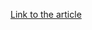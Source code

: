 [Link to the article](https://gi7w0rm.medium.com/vextrios-browser-fingerprinting-aeb721be6e30?source=rss-fa7639fc99f0------2)
